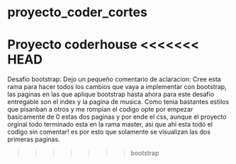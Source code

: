 # proyecto_coder_cortes
Proyecto coderhouse 
<<<<<<< HEAD
=======
Desafio bootstrap:
Dejo un pequeño comentario de aclaracion: Cree esta rama para hacer todos los cambios que vaya a implementar con bootstrap, las paginas en las que aplique bootstrap 
hasta ahora para este desafio entregable son el index y la pagina de musica. Como tenia bastantes estilos que pisanban a otros y me rompian el codigo opte por empezar
basicamente de 0 estas dos paginas y por ende el css, aunque el proyecto orginal todo terminado esta en la rama master, asi que ahi esta todo el codigo sin comentar!
es por esto que solamente se visualizan las dos primeras paginas.
>>>>>>> bootstrap
